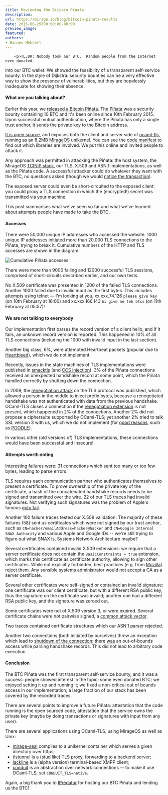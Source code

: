 ```yaml
---
title: Reviewing the Bitcoin Pinata
description:
url: https://mirage.io/blog/bitcoin-pinata-results
date: 2015-06-29T00:00:00-00:00
preview_image:
featured:
authors:
- Hannes Mehnert
---
```



        <p>TL;DR: Nobody took our BTC.  Random people from the Internet even donated
into our BTC wallet.
We showed the feasibility of a
transparent self-service bounty.  In the style of Dijkstra: security
bounties can be a very effective way to show the presence of
vulnerabilities, but they are hopelessly inadequate for showing their
absence.</p>
<h4>What are you talking about?</h4>
<p>Earlier this year, we <a href="https://mirage.io/blog/announcing-bitcoin-pinata">released a Bitcoin Pi&ntilde;ata</a>.
The <a href="http://ownme.ipredator.se - [1 Client error: Couldn't resolve host name]">Pi&ntilde;ata</a> was a security bounty
containing 10 BTC and it's been online since 10th February 2015.
Upon successful
mutual authentication, where the Pi&ntilde;ata has only a single trust anchor, it sends the
private key to the Bitcoin address.</p>
<p><a href="https://github.com/mirleft/btc-pinata">It is open source</a>,
and exposes both the client and server side of
<a href="https://github.com/mirleft/ocaml-tls">ocaml-tls</a>, running as an 8.2MB
<a href="https://mirage.io">MirageOS</a> unikernel.  You can see the <a href="https://github.com/mirleft/btc-pinata/blob/master/opam-full.txt">code manifest</a> to find out which libraries are involved.  We put this online and invited people to attack it.</p>
<p>Any approach was permitted in attacking the Pi&ntilde;ata:
the host system, the MirageOS <a href="https://github.com/mirage/mirage-tcpip">TCP/IP
stack</a>, our TLS,
X.509 and ASN.1 implementations, as well as the Pi&ntilde;ata code.
A successful attacker could do whatever they want with the BTC, no
questions asked (though we would <a href="https://blockchain.info/address/183XuXTTgnfYfKcHbJ4sZeF46a49Fnihdh">notice the transaction</a>).</p>
<p>The exposed server could even be short-circuited to the exposed
client: you could proxy a TLS connection in which the (encrypted!)
secret was transmitted via your machine.</p>
<p>This post summarises what we've seen so far and what we've learned about attempts people have made to take the BTC.</p>
<h4>Accesses</h4>
<p>There were 50,000 unique IP addresses who accessed the website.
1000 unique IP addresses initiated more than 20,000 TLS
connections to the Pi&ntilde;ata, trying to break it.  Cumulative numbers of
the HTTP and TLS accesses are shown in the diagram:</p>
<img src="https://mirage.io/graphics/pinata_access.png" alt="Cumulative Pi&ntilde;ata accesses"/>
<p>There were more than 9000 failing and 12000 successful TLS sessions,
comprised of short-circuits described earlier, and our own tests.</p>
<p>No X.509 certificate was presented in 1200 of the failed TLS
connections.  Another 1000 failed due to invalid input as the first
bytes.  This includes attempts using telnet &mdash; I'm looking at you,
xx.xxx.74.126 <code>please give key</code> (on 10th February at 16:00) and
xx.xxx.166.143 <code>hi give me teh btcs</code> (on 11th February at 05:57)!</p>
<h4>We are not talking to everybody</h4>
<p>Our implementation first parses the record version of a client hello,
and if it fails, an unknown record version is reported.  This happened
in 10% of all TLS connections (including the 1000 with invalid input in the
last section).</p>
<p>Another big class, 6%, were attempted Heartbeat packets (popular due
to <a href="https://en.wikipedia.org/wiki/Heartbleed">Heartbleed</a>), which we
do not implement.</p>
<p>Recently, issues in the state machines of TLS implementations were
published in <a href="http://smacktls.com">smacktls</a> (and <a href="http://ccsinjection.lepidum.co.jp/ - [1 Client error: Couldn't resolve host name]">CCS
injection</a>).  3% of the Pi&ntilde;ata connections
received an unexpected handshake record at some point, which the Pi&ntilde;ata handled
correctly by shutting down the connection.</p>
<p>In 2009, the <a href="https://en.wikipedia.org/wiki/Transport_Layer_Security#Renegotiation_attack">renegotiation
attack</a>
on the TLS protocol was published, which allowed a person in the
middle to inject prefix bytes, because a renegotiated handshake was
not authenticated with data from the previous handshake.  OCaml-TLS
closes a connection if the <a href="https://tools.ietf.org/html/rfc5746">renegotiation
extension</a> is not present, which
happened in 2% of the connections.
Another 2% did not propose a ciphersuite supported by OCaml-TLS; yet
another 2% tried to talk SSL version 3 with us, which we do not
implement (for <a href="https://tools.ietf.org/html/rfc7568">good reasons</a>, such as
<a href="https://www.us-cert.gov/ncas/alerts/TA14-290A">POODLE</a>).</p>
<p>In various other (old versions of) TLS implementations, these
connections would have been successful and insecure!</p>
<h4>Attempts worth noting</h4>
<p>Interesting failures were: 31 connections which sent too many or too
few bytes, leading to parse errors.</p>
<p>TLS requires each communication partner who authenticates themselves to
present a certificate.  To prove ownership of the private key of the
certificate, a hash of the concatenated handshake records needs to be
signed and transmitted over the wire.  22 of our TLS traces had
invalid signatures.  Not verifying such signatures was the problem of Apple's famous <a href="https://www.imperialviolet.org/2014/02/22/applebug.html">goto
fail</a>.</p>
<p>Another 100 failure traces tested our X.509 validation:
The majority of these failures (58) sent us certificates which were not signed by our trust
anchor, such as <code>CN=hacker/emailAddress=hacker@hacker</code> and <code>CN=Google Internal SNAX Authority</code> and various Apple and Google IDs -- we're still trying to figure out what SNAX is, Systems Network Architecture maybe?</p>
<p>Several certificates contained invalid X.509 extensions: we require
that a server certificate does not contain the <code>BasicConstraints = true</code> extension, which marks this certificate as certificate
authority, allowing to sign other certificates.  While not explicitly
forbidden, best practices (e.g. from
<a href="https://wiki.mozilla.org/SecurityEngineering/mozpkix-testing#Behavior_Changes">Mozilla</a>)
reject them.  Any sensible systems administrator would not accept a CA
as a server certificate.</p>
<p>Several other certificates were self-signed or contained an invalid
signature: one certificate was our client certificate, but with a
different RSA public key, thus the signature on the certificate was
invalid; another one had a different RSA public key, and the signature
was zeroed out.</p>
<p>Some certificates were not of X.509 version 3, or were expired.
Several certificate chains were not pairwise signed, a <a href="https://crypto.stanford.edu/~dabo/pubs/abstracts/ssl-client-bugs.html - [1 Client error: Timeout was reached]">common attack
vector</a>.</p>
<p>Two traces contained certificate structures which our ASN.1 parser
rejected.</p>
<p>Another two connections (both initiated by ourselves) threw an
exception which lead to <a href="https://github.com/mirleft/btc-pinata/blob/master/logger.ml#L116 - [404 Not Found]">shutdown of the connection</a>: there
<a href="https://github.com/mirleft/ocaml-tls/commit/80117871679d57dde8c8e3b73392024ef4b42c38">was</a>
an out-of-bounds access while parsing handshake records.  This did not
lead to arbitrary code execution.</p>
<h4>Conclusion</h4>
<p>The BTC Pi&ntilde;ata was the first transparent self-service bounty, and it
was a success: people showed interest in the topic; some even donated
BTC; we enjoyed setting it up and running it; we fixed a non-critical
out of bounds access in our implementation; a large fraction of our
stack has been covered by the recorded traces.</p>
<p>There are several points to improve a future Pi&ntilde;ata: attestation that the code
running is the open sourced code, attestation that the service owns
the private key (maybe by doing transactions or signatures with input
from any user).</p>
<p>There are several applications using OCaml-TLS, using MirageOS as well
as Unix:</p>
<ul>
<li><a href="https://github.com/mirage/mirage-seal">mirage-seal</a> compiles to
a unikernel container which serves a given directory over https;
</li>
<li><a href="https://github.com/hannesm/tlstunnel">tlstunnel</a> is a
(<a href="https://github.com/bumptech/stud">stud</a> like) TLS proxy, forwarding
to a backend server;
</li>
<li><a href="https://github.com/hannesm/jackline">jackline</a> is a
(alpha version) terminal-based XMPP client;
</li>
<li><a href="https://github.com/mirage/ocaml-conduit">conduit</a> is an abstraction
over network connections -- to make it use OCaml-TLS, set
<code>CONDUIT_TLS=native</code>.
</li>
</ul>
<p>Again, a big thank you to <a href="https://ipredator.se">IPredator</a> for
hosting our BTC Pi&ntilde;ata and lending us the BTC!</p>

      
